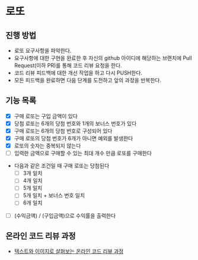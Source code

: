# 로또
## 진행 방법
* 로또 요구사항을 파악한다.
* 요구사항에 대한 구현을 완료한 후 자신의 github 아이디에 해당하는 브랜치에 Pull Request(이하 PR)를 통해 코드 리뷰 요청을 한다.
* 코드 리뷰 피드백에 대한 개선 작업을 하고 다시 PUSH한다.
* 모든 피드백을 완료하면 다음 단계를 도전하고 앞의 과정을 반복한다.

## 기능 목록
- [x] 구매 로또는 구입 금액이 있다
- [x] 당첨 로또는 6개의 당첨 번호와 1개의 보너스 번호가 있다
- [x] 구매 로또는 6개의 당첨 번호로 구성되어 있다
- [x] 구매 로또의 당첨 번호가 6개가 아니면 예외를 발생한다
- [x] 로또의 숫자는 중복되지 않는다
- [ ] 입력한 금액으로 구매할 수 있는 최대 개수 만큼 로또를 구매한다
- 다음과 같은 조건일 때 구매 로또는 당첨된다
  - [ ] 3개 일치
  - [ ] 4개 일치
  - [ ] 5개 일치
  - [ ] 5개 일치 + 보너스 번호 일치
  - [ ] 6개 일치
- [ ] (수익금액) / (구입금액)으로 수익률을 출력한다

## 온라인 코드 리뷰 과정
* [텍스트와 이미지로 살펴보는 온라인 코드 리뷰 과정](https://github.com/next-step/nextstep-docs/tree/master/codereview)